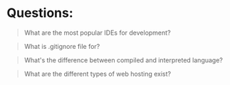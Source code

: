 # Questions:

> What are the most popular IDEs for development?

> What is .gitignore file for?

> What's the difference between compiled and interpreted language?

> What are the different types of web hosting exist?